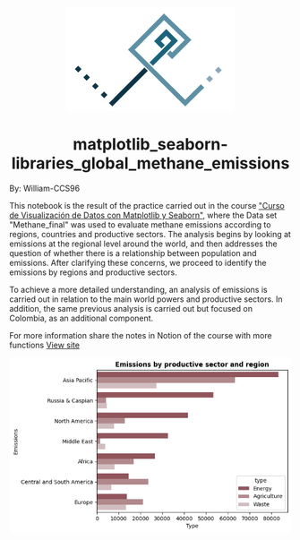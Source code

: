 <p align="center">
  <img src="/images/Logo-personal_Fondo_blanco.png" alt="Logo_personal">
</p>

<div align="center">
  <h1>matplotlib_seaborn-libraries_global_methane_emissions</h1>
</div>


By: William-CCS96

This notebook is the result of the practice carried out in the course ["Curso de Visualización de Datos con Matplotlib y Seaborn"](https://platzi.com/cursos/matplotlib-seaborn/), where the Data set "Methane_final" was used to evaluate methane emissions according to regions, countries and productive sectors. The analysis begins by looking at emissions at the regional level around the world, and then addresses the question of whether there is a relationship between population and emissions. After clarifying these concerns, we proceed to identify the emissions by regions and productive sectors.

To achieve a more detailed understanding, an analysis of emissions is carried out in relation to the main world powers and productive sectors. In addition, the same previous analysis is carried out but focused on Colombia, as an additional component.

For more information share the notes in Notion of the course with more functions [View site ](https://aluminum-carbon-41d.notion.site/C-B-de-Visualizaci-n-de-Datos-con-Matplotlib-y-Seaborn-d58a2bf6689d4ca3b1e28fbb9a584086?pvs=4)

<p>
  <img src="/images/output.png" alt="Grafico readme">
</p>

